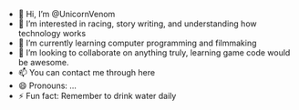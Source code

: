 - 👋 Hi, I’m @UnicornVenom
- 👀 I’m interested in racing, story writing, and understanding how technology works
- 🌱 I’m currently learning computer programming and filmmaking
- 💞️ I’m looking to collaborate on anything truly, learning game code would be awesome.
- 📫 You can contact me through here
- 😄 Pronouns: ...
- ⚡ Fun fact: Remember to drink water daily

<!---
UnicornVenom/UnicornVenom is a ✨ special ✨ repository because its `README.md` (this file) appears on your GitHub profile.
You can click the Preview link to take a look at your changes.
--->
